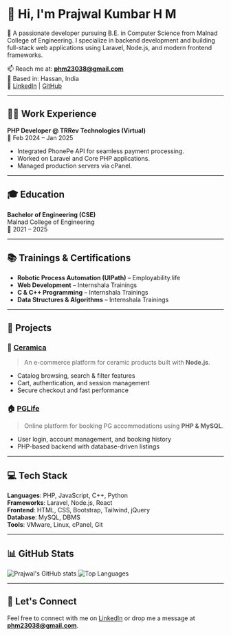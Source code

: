 # 👋 Hi, I'm Prajwal Kumbar H M

🚀 A passionate developer pursuing B.E. in Computer Science from Malnad College of Engineering. I specialize in backend development and building full-stack web applications using Laravel, Node.js, and modern frontend frameworks.

📫 Reach me at: **phm23038@gmail.com**  
📍 Based in: Hassan, India  
💼 [LinkedIn](https://www.linkedin.com/in/prajwal-kumbar-h-m-4041b0268/) | [GitHub](https://github.com/PrajDev23/)

---

## 🧑‍💻 Work Experience

**PHP Developer @ TRRev Technologies (Virtual)**  
📅 Feb 2024 – Jan 2025  
- Integrated PhonePe API for seamless payment processing.
- Worked on Laravel and Core PHP applications.
- Managed production servers via cPanel.

---

## 🎓 Education

**Bachelor of Engineering (CSE)**  
Malnad College of Engineering  
📅 2021 – 2025

---

## 📚 Trainings & Certifications

- **Robotic Process Automation (UIPath)** – Employability.life  
- **Web Development** – Internshala Trainings  
- **C & C++ Programming** – Internshala Trainings  
- **Data Structures & Algorithms** – Internshala Trainings  

---

## 🔨 Projects

### 🏺 [Ceramica](https://github.com/prajwalk23/ceramica)
> An e-commerce platform for ceramic products built with **Node.js**.

- Catalog browsing, search & filter features
- Cart, authentication, and session management
- Secure checkout and fast performance

### 🏠 [PGLife](https://github.com/prajwalk23/PGLife)
> Online platform for booking PG accommodations using **PHP & MySQL**.

- User login, account management, and booking history
- PHP-based backend with database-driven listings

---

## 💻 Tech Stack

**Languages**: PHP, JavaScript, C++, Python  
**Frameworks**: Laravel, Node.js, React  
**Frontend**: HTML, CSS, Bootstrap, Tailwind, jQuery  
**Database**: MySQL, DBMS  
**Tools**: VMware, Linux, cPanel, Git

---

## 📊 GitHub Stats

![Prajwal's GitHub stats](https://github-readme-stats.vercel.app/api?username=PrajDev23&show_icons=true&theme=tokyonight)
![Top Languages](https://github-readme-stats.vercel.app/api/top-langs/?username=PrajDev23&layout=compact&theme=tokyonight)

---

## 🤝 Let's Connect

Feel free to connect with me on [LinkedIn](https://www.linkedin.com/in/prajwal-kumbar-h-m-4041b0268/) or drop me a message at **phm23038@gmail.com**.
